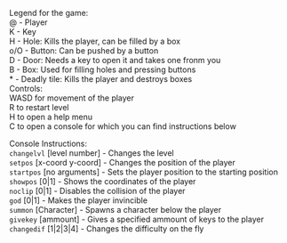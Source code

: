 Legend for the game:  
@ - Player  
K - Key  
H - Hole: Kills the player, can be filled by a box  
o/O - Button: Can be pushed by a button  
D - Door: Needs a key to open it and takes one fronm you  
B - Box: Used for filling holes and pressing buttons  
\* - Deadly tile: Kills the player and destroys boxes  
Controls:  
WASD for movement of the player  
R to restart level  
H to open a help menu  
C to open a console for which you can find instructions below
  
Console Instructions:  
`changelvl` \[level number] - Changes the level  
`setpos` \[x-coord y-coord] - Changes the position of the player  
`startpos` \[no arguments] - Sets the player position to the starting position  
`showpos` \[0|1] - Shows the coordinates of the player  
`noclip` \[0|1] - Disables the collision of the player  
`god` \[0|1] - Makes the player invincible  
`summon` \[Character] - Spawns a character below the player  
`givekey` \[ammount] - Gives a specified ammount of keys to the player  
`changedif` \[1|2|3|4] - Changes the difficulty on the fly
